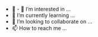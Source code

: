 - 👋 - 👀 I’m interested in ...
- 🌱 I’m currently learning ...
- 💞️ I’m looking to collaborate on ...
- 📫 How to reach me ...

<!---
BuioService/BuioService is a ✨ special ✨ repository because its `README.md` (this file) appears on your GitHub profile.
You can click the Preview link to take a look at your changes.
--->
